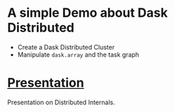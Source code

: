 #  A simple Demo about Dask Distributed 
- Create a Dask Distributed Cluster
- Manipulate `dask.array` and the task graph
#  [Presentation](https://docs.google.com/presentation/d/1_x2t3lUjXtcunlEyBzV8LkdSLhNFckrCEBjPGwKb1QQ/edit?usp=sharing)
Presentation on Distributed Internals.
